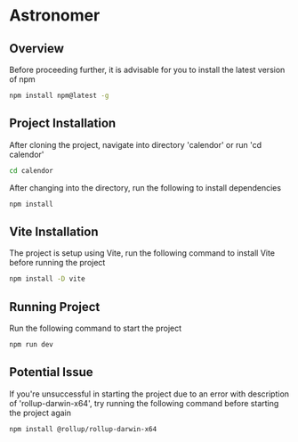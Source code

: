 # Astronomer

<!-- Overview -->

## Overview

Before proceeding further, it is advisable for you to install the latest version of npm

```sh
npm install npm@latest -g
```

## Project Installation

After cloning the project, navigate into directory 'calendor' or run 'cd calendor'

```sh
cd calendor
```

After changing into the directory, run the following to install dependencies

```sh
npm install
```

## Vite Installation

The project is setup using Vite, run the following command to install Vite before running the project

```sh
npm install -D vite
```

## Running Project

Run the following command to start the project

```sh
npm run dev
```

## Potential Issue

If you're unsuccessful in starting the project due to an error with description of 'rollup-darwin-x64', try running the following command before starting the project again

```sh
npm install @rollup/rollup-darwin-x64
```
